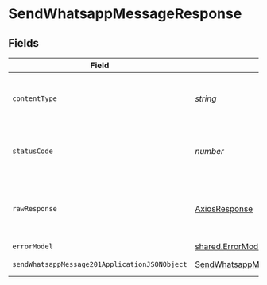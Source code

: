 # SendWhatsappMessageResponse


## Fields

| Field                                                                                                     | Type                                                                                                      | Required                                                                                                  | Description                                                                                               |
| --------------------------------------------------------------------------------------------------------- | --------------------------------------------------------------------------------------------------------- | --------------------------------------------------------------------------------------------------------- | --------------------------------------------------------------------------------------------------------- |
| `contentType`                                                                                             | *string*                                                                                                  | :heavy_check_mark:                                                                                        | HTTP response content type for this operation                                                             |
| `statusCode`                                                                                              | *number*                                                                                                  | :heavy_check_mark:                                                                                        | HTTP response status code for this operation                                                              |
| `rawResponse`                                                                                             | [AxiosResponse](https://axios-http.com/docs/res_schema)                                                   | :heavy_minus_sign:                                                                                        | Raw HTTP response; suitable for custom response parsing                                                   |
| `errorModel`                                                                                              | [shared.ErrorModel](../../models/shared/errormodel.md)                                                    | :heavy_minus_sign:                                                                                        | bad request                                                                                               |
| `sendWhatsappMessage201ApplicationJSONObject`                                                             | [SendWhatsappMessage201ApplicationJSON](../../models/operations/sendwhatsappmessage201applicationjson.md) | :heavy_minus_sign:                                                                                        | successfully created                                                                                      |